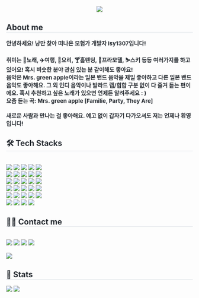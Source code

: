 <div align= "center">
    <img src="https://capsule-render.vercel.app/api?type=waving&color=0:0141d5,100:bff9fd&height=180&text=Welcome!%20환영합니다!%20ようこそ!&animation=twinkling&fontColor=ffffff&fontSize=50" />
    </div>
    <div style="text-align: left;"> 
    <h2 style="border-bottom: 1px solid #d8dee4; color: #282d33;"> About me </h2>  
    <div style="font-weight: 700; font-size: 15px; text-align: left; color: #282d33;"> 안녕하세요! 낭만 찾아 떠나온 모험가 개발자 lsy1307입니다!<br/><br/>취미는 🎤노래, ✈️여행, 🍳요리, 🍸홈텐딩, 🤖프라모델, ⛷️스키 등등 여러가지를 하고 있어요! 혹시 비슷한 분야 관심 있는 분 같이해도 좋아요!<br/>음악은 Mrs. green apple이라는 일본 밴드 음악을 제일 좋아하고 다른 일본 밴드 음악도 좋아해요. 그 외 인디 음악이나 발라드 랩/힙합 구분 없이 다 즐겨 듣는 편이에요. 혹시 추천하고 싶은 노래가 있으면 언제든 알려주세요 : )<br/>
    요즘 듣는 곡: Mrs. green apple [Familie, Party, They Are]<br/><br/>새로운 사람과 만나는 걸 좋아해요. 예고 없이 갑자기 다가오셔도 저는 언제나 환영입니다!
    </div> 
    </div>
    <div style="text-align: left;">
    <h2 style="border-bottom: 1px solid #d8dee4; color: #282d33;"> 🛠️ Tech Stacks </h2> <br> 
    <div style="margin: ; text-align: left;" "text-align: left;"> <img src="https://img.shields.io/badge/Amazon S3-569A31?style=for-the-badge&logo=Amazon S3&logoColor=white">
          <img src="https://img.shields.io/badge/Amazon AWS-232F3E?style=for-the-badge&logo=Amazon AWS&logoColor=white">
          <img src="https://img.shields.io/badge/Apache Tomcat-F8DC75?style=for-the-badge&logo=Apache Tomcat&logoColor=white">
          <img src="https://img.shields.io/badge/C-A8B9CC?style=for-the-badge&logo=C&logoColor=white">
          <img src="https://img.shields.io/badge/C++-00599C?style=for-the-badge&logo=C%2B%2B&logoColor=white">
          <br/><img src="https://img.shields.io/badge/CSS3-1572B6?style=for-the-badge&logo=CSS3&logoColor=white">
          <img src="https://img.shields.io/badge/Docker-2496ED?style=for-the-badge&logo=Docker&logoColor=white">
          <img src="https://img.shields.io/badge/Eslint-4B32C3?style=for-the-badge&logo=Eslint&logoColor=white">
          <img src="https://img.shields.io/badge/Figma-F24E1E?style=for-the-badge&logo=Figma&logoColor=white">
          <img src="https://img.shields.io/badge/Git-F05032?style=for-the-badge&logo=Git&logoColor=white">
          <br/><img src="https://img.shields.io/badge/Github-181717?style=for-the-badge&logo=Github&logoColor=white">
          <img src="https://img.shields.io/badge/HTML5-E34F26?style=for-the-badge&logo=HTML5&logoColor=white">
          <img src="https://img.shields.io/badge/jQuery-0769AD?style=for-the-badge&logo=jQuery&logoColor=white">
          <img src="https://img.shields.io/badge/Java-007396?style=for-the-badge&logo=Java&logoColor=white">
          <img src="https://img.shields.io/badge/Javascript-F7DF1E?style=for-the-badge&logo=Javascript&logoColor=white">
          <br/><img src="https://img.shields.io/badge/Linux-FCC624?style=for-the-badge&logo=Linux&logoColor=white">
          <img src="https://img.shields.io/badge/MariaDB-003545?style=for-the-badge&logo=MariaDB&logoColor=white">
          <img src="https://img.shields.io/badge/MySQL-4479A1?style=for-the-badge&logo=MySQL&logoColor=white">
          <img src="https://img.shields.io/badge/Prettier-F7B93E?style=for-the-badge&logo=Prettier&logoColor=white">
          <img src="https://img.shields.io/badge/Python-3776AB?style=for-the-badge&logo=Python&logoColor=white">
          <br/><img src="https://img.shields.io/badge/React-61DAFB?style=for-the-badge&logo=React&logoColor=white">
          <img src="https://img.shields.io/badge/React Query-FF4154?style=for-the-badge&logo=React Query&logoColor=white">
          <img src="https://img.shields.io/badge/Redux-764ABC?style=for-the-badge&logo=Redux&logoColor=white">
          <img src="https://img.shields.io/badge/Recoil-0179f3?style=for-the-badge&logo=Recoil&logoColor=white">
          <img src="https://img.shields.io/badge/Spring-6DB33F?style=for-the-badge&logo=Spring&logoColor=white">
          <br/><img src="https://img.shields.io/badge/Spring Boot-6DB33F?style=for-the-badge&logo=Spring Boot&logoColor=white">
          <img src="https://img.shields.io/badge/StyledComponents-DB7093?style=for-the-badge&logo=StyledComponents&logoColor=white">
          <img src="https://img.shields.io/badge/Tensorflow-FF6F00?style=for-the-badge&logo=Tensorflow&logoColor=white">
          <img src="https://img.shields.io/badge/Vercel-000000?style=for-the-badge&logo=Vercel&logoColor=white">
          </div>
    </div>
    <div style="text-align: left;">
    <h2 style="border-bottom: 1px solid #d8dee4; color: #282d33;"> 🧑‍💻 Contact me </h2> <br> 
    <div style="text-align: left;"> <a href="https://www.instagram.com/su_yeonim" style="color: inherit; text-decoration: none;"> <img src="https://img.shields.io/badge/Instagram-E4405F?style=for-the-badge&logo=Instagram&logoColor=white&link=https://www.instagram.com/su_yeonim"> </a>
         <a href="https://scratched-gambler-8a0.notion.site/ABOUT-ME-29bede04dfca418b8ac0a24f629d8d95?pvs=4" style="color: inherit; text-decoration: none;"> <img src="https://img.shields.io/badge/Notion-000000?style=for-the-badge&logo=Notion&logoColor=white&link=https://scratched-gambler-8a0.notion.site/ABOUT-ME-29bede04dfca418b8ac0a24f629d8d95?pvs=4"> </a>
         <a href=mailto:among5789@gmail.com style="color: inherit; text-decoration: none;"> <img src="https://img.shields.io/badge/Gmail-EA4335?style=for-the-badge&logo=Gmail&logoColor=white&link=mailto:among5789@gmail.com"> </a>
         <a href="https://blog.naver.com/su_yeonri" style="color: inherit; text-decoration: none;"> <img src="https://img.shields.io/badge/Naver-03C75A?style=for-the-badge&logo=Naver&logoColor=white&link=https://blog.naver.com/su_yeonri"> </a>
          </div>  <br> 
    <div style="text-align: left;"> <a href="https://hits.seeyoufarm.com"> <img src="https://hits.seeyoufarm.com/api/count/incr/badge.svg?url=https%3A%2F%2Fgithub.com%2Flsy1307%2F&count_bg=%23000000&title_bg=%23000000&icon=github.svg&icon_color=%23FFFFFF&title=GitHub&edge_flat=false"/></a>
       </div> 
    </div>
    <div style="text-align: left;"> 
    <h2 style="border-bottom: 1px solid #d8dee4; color: #282d33;"> 🏅 Stats </h2> <div style="text-align: left;"> 
        <img src="https://github-readme-stats.vercel.app/api?username=lsy1307&show_icons=true&theme=dracula"/> 
        <img src="https://github-readme-stats.vercel.app/api/top-langs/?username=lsy1307&hide=html,css,shell&bg_color=180,000000,&title_color=000000&text_color=000000"/> 
    </div> 
    </div>
    
